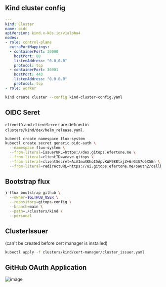## Kind cluster config

```yaml
---
kind: Cluster
name: oidc
apiVersion: kind.x-k8s.io/v1alpha4
nodes:
- role: control-plane
  extraPortMappings:
  - containerPort: 30000
    hostPort: 80
    listenAddress: "0.0.0.0"
    protocol: tcp
  - containerPort: 30001
    hostPort: 443
    listenAddress: "0.0.0.0"
    protocol: tcp
- role: worker
```

```bash
kind create cluster --config kind-cluster-config.yaml
```

## OIDC Seret

`clientID` and `clientSecret` are defined in
`clusters/kind/dex/helm_release.yaml`.

```bash
kubectl create namespace flux-system
kubectl create secret generic oidc-auth \
  --namespace flux-system \
  --from-literal=issuerURL=https://dex.gitops.efertone.me \
  --from-literal=clientID=weave-gitops \
  --from-literal=clientSecret=AiAImuXKhoI5ApvKWF988txjZ+6rG3S7o6X5En \
  --from-literal=redirectURL=https://ui.gitops.efertone.me/oauth2/callback
```

## Bootstrap flux

```bash
❯ flux bootstrap github \
  --owner=$GITHUB_USER \
  --repository=gitops-config \
  --branch=main \
  --path=./clusters/kind \
  --personal
```

## ClusterIssuer

(can't be created before cert manager is installed)

```bash
kubectl apply -f clusters/kind/cert-manager/cluster_issuer.yaml
```

## GitHub OAuth Application

![image](https://user-images.githubusercontent.com/183191/165118739-4eae08d6-cf4b-4f76-bd78-8475f741127e.png)


